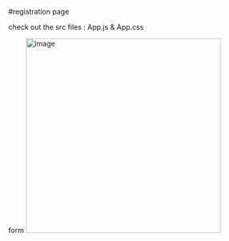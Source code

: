 #registration page 

check out the src files :
App.js & App.css

form 
<img width="389" alt="image" src="https://github.com/DeepaliJaiswar/rfid/assets/105708123/44f09ef3-802a-4eda-8ef6-e80a6658406f">
